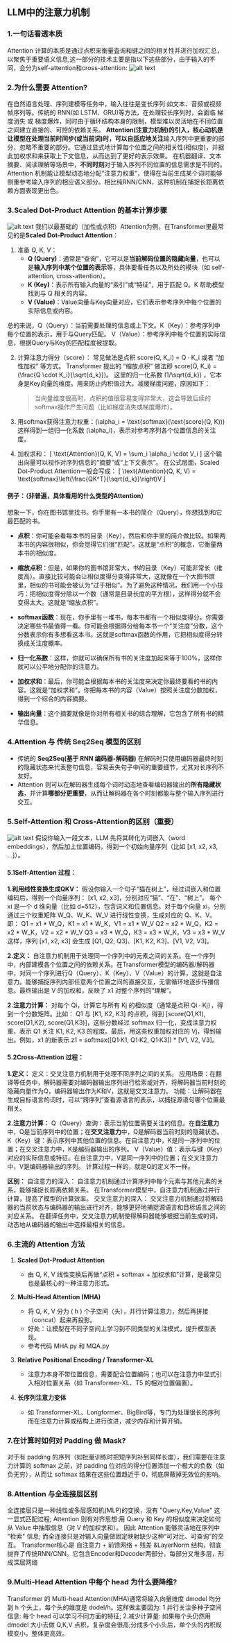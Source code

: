 ## LLM中的注意力机制
### 1.一句话看透本质
Attention 计算的本质是通过点积来衡量査询和键之间的相关性并进行加权汇总，以聚焦于重要语义信息,这一部分的技术主要是指以下这些部分，由于输入的不同，会分为self-attention和cross-attention:
![alt text](image.png)

### 2.为什么需要 Attention?
在自然语言处理、序列建模等任务中，输入往往是变长序列:如文本、音频或视频帧序列等。传统的 RNN(如 LSTM、GRU)等方法，在处理较长序列时，会面临 梯度消失 或 梯度爆炸，同时由于循环结构本身的限制，模型难以灵活地在不同位置之间建立直接的、可控的依赖关系。
**Attention(注意力机制)**的引入，核心动机是让模型在处理当前时间步(或当前词)时，可以**自适应地关注**输入序列中更重要的部分，忽略不重要的部分。它通过显式地计算每个位置之间的相关性(相似度)，并据此加权求和来获取上下文信息，从而达到了更好的表示效果。
在机器翻译、文本摘要、阅读理解等场景中，**不同时刻**对于输入序列不同位置的信息需求是不同的。Attention 机制能让模型动态地分配"注意力权重”，使得在当前生成某个词时能够侧重参考输入序列的相应语义部分。相比纯RNN/CNN，这种机制在捕捉长距离依赖方面表现更出色。

### 3.Scaled Dot-Product Attention 的基本计算步骤
![alt text](image-1.png)
我们以最基础的（加性或点积）Attention为例，在Transformer里最常见的是**Scaled Dot-Product Attention**：
1. 准备 Q, K, V：
   - **Q (Query)**：通常是“查询”，它可以是**当前解码位置的隐藏向量**，也可以是**输入序列中某个位置的表示**等，具体要看任务以及所处的模块（如 self-attention, cross-attention）。
   - **K (Key)**：表示所有输入向量的“索引”或“特征”，用于匹配 Q。K 帮助模型找到与 Q 相关的内容。
   - **V (Value)**：Value向量与Key向量对应，它们表示参考序列中每个位置的实际信息或内容。


总的来说，Q（Query）：当前需要处理的信息或上下文。K（Key）：参考序列中每个位置的表示，用于与Query匹配。
V（Value）：参考序列中每个位置的实际信息，根据Query与Key的匹配程度被提取。

2. 计算注意力得分（score）：
   常见做法是点积 score(Q, K_i) = Q · K_i 或者 “加性加权” 等方式。
   Transformer 提出的 “缩放点积” 做法即 score(Q, K_i) = \(\frac{Q \cdot K_i}{\sqrt{d_k}}\)。
   这里的归一化系数 \(1/\sqrt{d_k}\) ，它本身是Key向量的维度。用来防止内积值过大，减缓梯度问题，原因如下：
   > 当向量维度很高时，点积的值很容易变得非常大，这会导致后续的softmax操作产生问题（比如梯度消失或梯度爆炸）。

3. 用softmax获得注意力权重：\(\alpha_i = \text{softmax}(\text{score}(Q, K))\)
   这样得到一组归一化系数 \(\alpha_i\)，表示对参考序列各个位置信息的关注度。

4. 加权求和：
   \[
   \text{Attention}(Q, K, V) = \sum_i \alpha_i \cdot V_i
   \]
   这个输出向量可以视作对序列信息的“摘要”或“上下文表示”。
   在公式层面，Scaled Dot-Product Attention一般会写成：
   \[
   \text{Attention}(Q, K, V) = \text{softmax}\left(\frac{QK^T}{\sqrt{d_k}}\right)V
   \]

#### 例子：（非普遍，具体看用的什么类型的Attention）
想象一下，你在图书馆里找书。你手里有一本书的简介（Query），你想找到和它最匹配的书。

- **点积**：你可能会看每本书的目录（Key），然后和你手里的简介做比较。如果两本书的内容很相似，你会觉得它们很“匹配”。这就是“点积”的概念，它衡量两本书的相似度。

- **缩放点积**：但是，如果你的图书馆非常大，书的目录（Key）可能非常长（维度高）。直接比较可能会让相似度得分变得非常大，这就像在一个大图书馆里，相似的书可能会被认为“过于相似”。为了避免这种情况，我们用一个小技巧：把相似度得分除以一个数（通常是目录长度的平方根），这样得分就不会变得太大。这就是“缩放点积”。

- **softmax函数**：现在，你手里有一堆书，每本书都有一个相似度得分。你需要决定哪些书最值得一看。你可能会根据得分给每本书一个“关注度”分数，这个分数表示你有多想看这本书。这就是softmax函数的作用，它把相似度得分转换成关注度概率。

- **归一化系数**：这样，你就可以确保所有书的关注度加起来等于100%，这样你就可以公平地分配你的注意力。

- **加权求和**：最后，你可能会根据每本书的关注度来决定你最终要看的书的内容。这就是“加权求和”。你把每本书的内容（Value）按照关注度分数加权，得到一个综合的内容摘要。

- **输出向量**：这个摘要就像是你对所有相关书的综合理解，它包含了所有书的精华信息。

### 4.Attention 与 传统 Seq2Seq 模型的区别
- 传统的 **Seq2Seq(基于 RNN 编码器-解码器)** 在解码时只使用编码器最终时刻的隐藏状态来代表整句信息，容易丢失句子中间的重要细节，尤其对长序列不友好。
- Attention 则可以在解码器生成每个词时动态地查看编码器输出的**所有隐藏状态**，并计算**哪部分更重要**，从而让解码器在各个时刻都能与整个输入序列进行交互。


### 5.Self-Attention 和 Cross-Attention的区别（重要）
![alt text](image-2.png)
假设你输入一段文本，LLM 先将其转化为词嵌入（word embeddings），然后加上位置编码，得到一个初始向量序列（比如 [x1, x2, x3, ...]）。

#### 5.1Self-Attention 过程：
**1.利用线性变换生成QKV：**
假设你输入一个句子“猫在树上”，经过词嵌入和位置编码后，得到一个向量序列：
[x1, x2, x3]，分别对应“猫”、“在”、“树上”。
每个 xi 是一个 d 维向量（比如 d=512），包含词义和位置信息。对于每个向量 xi，分别通过三个权重矩阵 W_Q、W_K、W_V 进行线性变换，生成对应的 Q、K、V。即：
Q1 = x1 * W_Q，K1 = x1 * W_K，V1 = x1 * W_V
Q2 = x2 * W_Q，K2 = x2 * W_K，V2 = x2 * W_V
Q3 = x3 * W_Q，K3 = x3 * W_K，V3 = x3 * W_V
这样，序列 [x1, x2, x3] 会生成 [Q1, Q2, Q3]、[K1, K2, K3]、[V1, V2, V3]。

**2.定义：** 
自注意力机制用于处理同一个序列中的元素之间的关系。在一个序列中，内部建模各个位置之间的依赖关系。在Transformer模型的编码器/解码器中，对同一个序列进行Q（Query）、K（Key）、V（Value）的计算，这就是自注意力。能够捕捉序列内部任意两个位置之间的直接交互，无需循环地逐步传播信息。最终输出是 V 的加权和，反映了 x1 对整个序列的“理解”。

**2.注意力计算：**
对每个 Qi，计算它与所有 Kj 的相似度（通常是点积 Qi · Kj），得到一个分数矩阵。比如：
Q1 与 [K1, K2, K3] 的点积，得到 [score(Q1,K1), score(Q1,K2), score(Q1,K3)]，这些分数经过 softmax 归一化，变成注意力权重，表示 Q1 关注 K1, K2, K3 的程度。最后，用这些权重加权对应的 Vj，得到输出。例如，x1 的新表示 z1 = softmax([Q1·K1, Q1·K2, Q1·K3]) * [V1, V2, V3]。

#### 5.2Cross-Attention 过程：
**1.定义：** 
定义：交叉注意力机制用于处理不同序列之间的关系。
应用场景：在翻译等任务中，解码器需要对编码器输出序列进行检索或对齐，将解码器当前时刻的隐藏向量作为Q，编码器输出作为K和V，这就是交叉注意力。
功能：让解码器在生成目标语言的词时，可以“跨序列”查看源语言的表示，以捕捉源语句哪个位置最相关。

**2.注意力计算：**
Q（Query）查询：表示当前位置需要关注的信息。在**自注意力**中，Q是当前序列中的位置；在**交叉注意力**中，Q是解码器当前时刻的隐藏状态。
K（Key）键：表示序列中其他位置的信息。在自注意力中，K是同一序列中的位置；在交叉注意力中，K是编码器输出的序列。
V（Value）值：表示与键（Key）对应的实际信息或特征。在自注意力中，V是同一序列中的位置；在交叉注意力中，V是编码器输出的序列。
计算过程一样的，就是Q的定义不一样。

**区别：** 
自注意力的深入：
自注意力机制通过计算序列中每个元素与其他元素的关系，能够捕捉长距离依赖关系。
在Transformer模型中，自注意力机制通过并行计算，提高了模型的计算效率。
交叉注意力的深入：
交叉注意力机制通过将解码器的当前状态与编码器的输出进行对齐，能够更好地捕捉源语言和目标语言之间的对应关系。
在翻译任务中，交叉注意力机制使得解码器能够根据当前生成的词，动态地从编码器的输出中选择最相关的信息。

### 6.主流的 Attention 方法

1. **Scaled Dot-Product Attention**
   - 由 Q, K, V 线性变换后再做“点积 + softmax + 加权求和”计算，是最常见也是最核心的一种注意力形式。

2. **Multi-Head Attention (MHA)**
   - 将 Q, K, V 分为 \( h \) 个子空间（头），并行计算注意力，然后再拼接（concat）起来再投影。
   - 好处：让模型在不同子空间上学习到不同类型的关注模式，提升模型表现。
   - 参考代码 MHA.py 和 MQA.py

3. **Relative Positional Encoding / Transformer-XL**
   - 注意力本身不带位置信息，需要配合位置编码；也可以在注意力中显式引入相对位置关系（如 Transformer-XL、T5 的相对位置偏置）。

4. **长序列注意力变体**
   - 如 Transformer-XL、Longformer、BigBird等，专门为处理很长的序列而在注意力计算或结构上进行改进，减少内存和计算开销。

### 7.在计算时如何对 Padding 做 Mask?
对于有 padding 的序列（如批量训练时把短序列补到同样长度），我们需要在注意力计算的 softmax 之前，对 padding 位对应的得分位置添加一个极大的负数（如负无穷），从而让 softmax 结果在这些位置趋近于 0，彻底屏蔽掉无效位的影响。

### 8.Attention 与全连接层区别
全连接层只是一种线性或多层感知机(MLP)的变换，没有 "Query,Key,Value" 这一显式匹配过程;
Attention 则有对齐思想:用 Query 和 Key 的相似度来决定如何从 Value 中抽取信息（对 V 的加权求和）。
因此 Attention 能够灵活地在序列中 "检索" 信息; 而全连接只是对输入向量做固定映射缺少这种“可对比、可查询”的交互。
Transformer核心是 自注意力 + 前馈网络 + 残差 &LayerNorm 结构，彻底抛弃了传统RNN/CNN。它包含Encoder和Decoder两部分，每部分又堆多层，形成深层网络

### 9.Multi-Head Attention 中每个 head 为什么要降维?
Transformer 的 Multi-head Attention(MHA)通常将输入向量维度 dmodel 均分到 h 个头上，每个头的维度是 dodel/h。这样做主要因为:
1.并行关注多种子空间信息: 每个 head 可以学习不同方面的特征;
2.减少计算量: 如果每个头仍然用 dmodel 大小去做 Q,K,V 点积，复杂度会很高;分成多个小头后，单个头的内积规模变小，整体更高效。